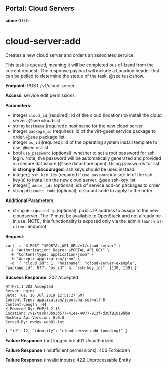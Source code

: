 Portal: Cloud Servers
---------------------

**since** 0.0.0

cloud-server:add
================

Creates a new cloud server and orders an associated service.

This task is queued, meaning it will be completed out-of-band from the current request. The response payload will include a Location header that can be polled to determine the status of the task. @see task:show.

**Endpoint**: POST /v1/cloud-server

**Access**: service edit permissions

**Parameters**:
- integer `cloud_id` (required): id of the cloud (location) to install the cloud server. @see cloud:list
- string `hostname` (required): host name for the new cloud server
- integer `package_id` (required): id of the virt-guest service package to order. @see package:list
- integer `os_id` (required): id of the operating system install template to use. @see os:list
- bool `use_password` (optional): whether to set a root password for ssh login. Note, the password will be automatically generated and provided via secure datashare (@see datashare:open). Using passwords for ssh is **strongly discouraged**; ssh keys should be used instead.
- integer[] `ssh_key_ids` (required if `use_password`=false): id of the ssh key(s) to install on the new cloud server. @see ssh-key:list
- integer[] `addon_ids` (optional): ids of service add-on packages to order
- string `discount_code` (optional): discount code to apply to the order

**Additional Parameters**:
- string `designated_ip` (optional): public IP address to assign to the new cloudserver. The IP must be available to OpenStack and not already be in use. NOTE, this functionality is exposed only via the admin `launch:as-client` endpoint.

**Request**:
```
curl -i -X POST "$PORTAL_API_URL/v1/cloud-server" \
  -H "Authorization: Bearer $PORTAL_API_KEY" \
  -H "Content-type: application/json" \
  -H "Accept: application/json" \
  -d '{ "cloud_id": 1, "hostname": "cloud-server-example", "package_id": 677, "os_id": 4, "ssh_key_ids": [138, 139] }'
```

**Success Response**: 202 Accepted
```
HTTP/1.1 202 Accepted
Server: nginx
Date: Tue, 16 Jul 2019 12:51:27 GMT
Content-Type: application/json;charset=utf-8
Content-Length: 44
X-Powered-By: PHP/7.2.15
Location: /v1/task/3b93d577-41ee-4077-913f-d36f91819bb9
NocWorx-Api-Version: 0.0.0
Served-By: nwdev-web01-int

{ "id": 12, "identity": "cloud-server:add (pending)" }
```

**Failure Response** (not logged in): 401 Unauthorized

**Failure Response** (insufficient permissions): 403 Forbidden

**Failure Response** (invalid inputs): 422 Unprocessable Entity
